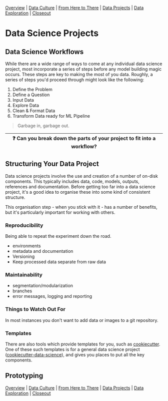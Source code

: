 [Overview](./00_overview.md) | [Data Culture](./01_culture.md) |
[From Here to There](./02_fromheretothere.md) | [Data Projects](./03_projects.md) | [Data Exploration](./04_dataexploration.md) | [Closeout](./05_closeout.md)

# Data Science Projects


## Data Science Workflows

While there are a wide range of ways to come at any individual data science project,
most incorporate a series of steps before any model building magic occurs.
These steps are key to making the most of you data. Roughly, a series of steps you'd proceed through might look like the following:

1. Define the Problem
1. Define a Question
1. Input Data
1. Explore Data
1. Clean & Format Data
1. Transform Data ready for ML Pipeline

> Garbage in, garbage out.


| :question: Can you break down the parts of your project to fit into a workflow? |
| ------------------------------------------------------------------------------- |


## Structuring Your Data Project

Data science projects involve the use and creation of a number of on-disk components.
This typically includes data, code, models, outputs, references and documentation.
Before getting too far into a data science project, it's a good idea to organise these into some kind of consistent structure.

This organisation step - when you stick with it - has a number of benefits, but it's particularly important for working with others.

### Reproducibility

Being able to repeat the experiment down the road.
* environments
* metadata and documentation
* Versioning
* Keep processed data separate from raw data


### Maintainability

* segmentation/modularization
* branches
* error messages, logging and reporting

### Things to Watch Out For

In most instances you don't want to add data or images to a git repository.
### Templates

There are also tools which provide templates for you, such as [cookiecutter](https://cookiecutter.readthedocs.io). One of
these such templates is for a general data science project
([cookiecutter-data-science](https://github.com/drivendata/cookiecutter-data-science)),
and gives you places to put all the key components.

## Prototyping

[Overview](./00_overview.md) | [Data Culture](./01_culture.md) |
[From Here to There](./02_fromheretothere.md) | [Data Projects](./03_projects.md) | [Data Exploration](./04_dataexploration.md) | [Closeout](./05_closeout.md)
